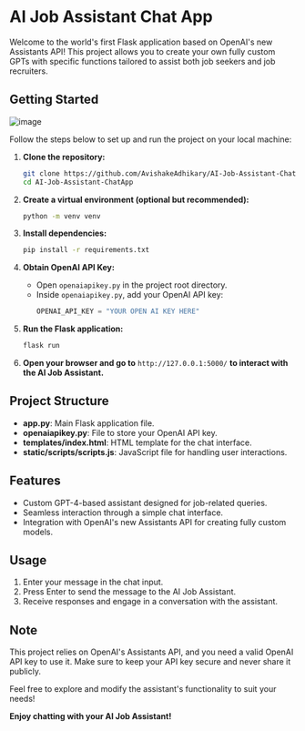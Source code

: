 # AI Job Assistant Chat App

Welcome to the world's first Flask application based on OpenAI's new Assistants API! This project allows you to create your own fully custom GPTs with specific functions tailored to assist both job seekers and job recruiters.

## Getting Started

![image](https://github.com/AvishakeAdhikary/AI-Job-Assistant-ChatApp/assets/32614982/b24e8d91-dce2-4adf-9e69-386970465d27)

Follow the steps below to set up and run the project on your local machine:

1. **Clone the repository:**
    ```bash
    git clone https://github.com/AvishakeAdhikary/AI-Job-Assistant-ChatApp.git
    cd AI-Job-Assistant-ChatApp
    ```

2. **Create a virtual environment (optional but recommended):**
    ```bash
    python -m venv venv
    ```

3. **Install dependencies:**
    ```bash
    pip install -r requirements.txt
    ```

4. **Obtain OpenAI API Key:**
    - Open `openaiapikey.py` in the project root directory.
    - Inside `openaiapikey.py`, add your OpenAI API key:
        ```python
        OPENAI_API_KEY = "YOUR OPEN AI KEY HERE"
        ```

5. **Run the Flask application:**
    ```bash
    flask run
    ```

6. **Open your browser and go to** `http://127.0.0.1:5000/` **to interact with the AI Job Assistant.**

## Project Structure

- **app.py**: Main Flask application file.
- **openaiapikey.py**: File to store your OpenAI API key.
- **templates/index.html**: HTML template for the chat interface.
- **static/scripts/scripts.js**: JavaScript file for handling user interactions.

## Features

- Custom GPT-4-based assistant designed for job-related queries.
- Seamless interaction through a simple chat interface.
- Integration with OpenAI's new Assistants API for creating fully custom models.

## Usage

1. Enter your message in the chat input.
2. Press Enter to send the message to the AI Job Assistant.
3. Receive responses and engage in a conversation with the assistant.

## Note

This project relies on OpenAI's Assistants API, and you need a valid OpenAI API key to use it. Make sure to keep your API key secure and never share it publicly.

Feel free to explore and modify the assistant's functionality to suit your needs!

**Enjoy chatting with your AI Job Assistant!**
